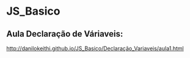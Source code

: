 # JS_Basico
## Aula Declaração de Váriaveis:
http://danilokeithi.github.io/JS_Basico/Declaração_Variaveis/aula1.html

